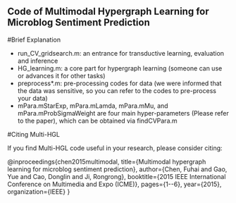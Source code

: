 ## Code of Multimodal Hypergraph Learning for Microblog Sentiment Prediction

#Brief Explanation
* run_CV_gridsearch.m: an entrance for transductive learning, evaluation and inference
* HG_learning.m: a core part for hypergraph learning (someone can use or advances it for other tasks)
* preprocess*.m: pre-processing codes for data (we were informed that the data was sensitive, so you can refer to the codes to pre-process your data)
* mPara.mStarExp, mPara.mLamda, mPara.mMu, and mPara.mProbSigmaWeight are four main hyper-parameters (Please refer to the paper), which can be obtained via findCVPara.m

#Citing Multi-HGL

If you find Multi-HGL code useful in your research, please consider citing:

@inproceedings{chen2015multimodal,
  title={Multimodal hypergraph learning for microblog sentiment prediction},
  author={Chen, Fuhai and Gao, Yue and Cao, Donglin and Ji, Rongrong},
  booktitle={2015 IEEE International Conference on Multimedia and Expo (ICME)},
  pages={1--6},
  year={2015},
  organization={IEEE}
}
